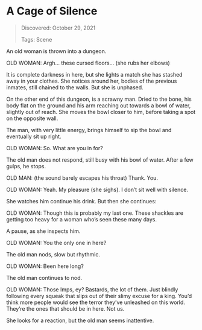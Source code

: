 # A Cage of Silence
> Discovered: October 29, 2021
>
> Tags: Scene

An old woman is thrown into a dungeon.

OLD WOMAN: Argh... these cursed floors... (she rubs her elbows)

It is complete darkness in here, but she lights a match she has stashed away in your clothes. She notices around her, bodies of the previous inmates, still chained to the walls. But she is unphased.

On the other end of this dungeon, is a scrawny man. Dried to the bone, his body flat on the ground and his arm reaching out towards a bowl of water, slightly out of reach. She moves the bowl closer to him, before taking a spot on the opposite wall.

The man, with very little energy, brings himself to sip the bowl and eventually sit up right.

OLD WOMAN: So. What are you in for?

The old man does not respond, still busy with his bowl of water. After a few gulps, he stops.

OLD MAN: (the sound barely escapes his throat) Thank. You.

OLD WOMAN: Yeah. My pleasure (she sighs). I don’t sit well with silence.

She watches him continue his drink. But then she continues:

OLD WOMAN: Though this is probably my last one. These shackles are getting too heavy for a woman who’s seen these many days.

A pause, as she inspects him.

OLD WOMAN: You the only one in here?

The old man nods, slow but rhythmic.

OLD WOMAN: Been here long?

The old man continues to nod.

OLD WOMAN: Those Imps, ey? Bastards, the lot of them. Just blindly following every squeak that slips out of their slimy excuse for a king. You’d think more people would see the terror they’ve unleashed on this world. They’re the ones that should be in here. Not us.

She looks for a reaction, but the old man seems inattentive.
